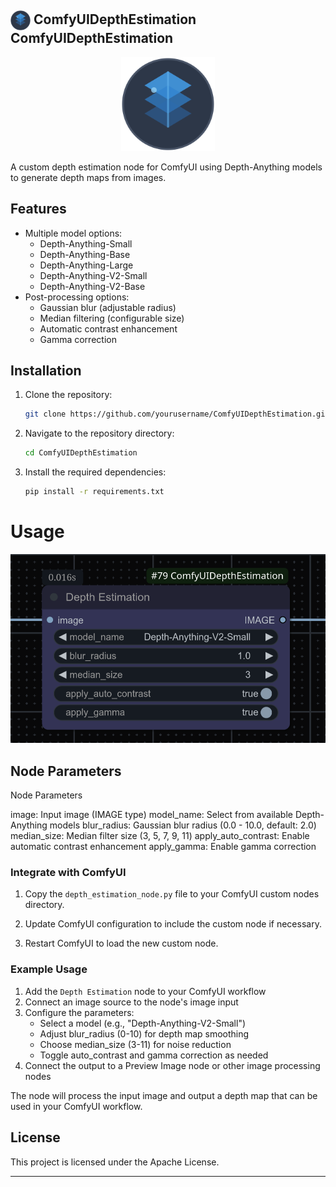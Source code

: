 ## <img src="images/depth-estimation-icon.svg" width="32" height="32" alt="Depth Estimation Icon" style="vertical-align: middle"> ComfyUIDepthEstimation ComfyUIDepthEstimation

<div align="center">
  <img src="images/depth-estimation-icon.svg" width="150" height="150" alt="Depth Estimation Logo">
</div>

A custom depth estimation node for ComfyUI using Depth-Anything models to generate depth maps from images.

## Features
- Multiple model options:
  - Depth-Anything-Small
  - Depth-Anything-Base
  - Depth-Anything-Large
  - Depth-Anything-V2-Small
  - Depth-Anything-V2-Base
- Post-processing options:
  - Gaussian blur (adjustable radius)
  - Median filtering (configurable size)
  - Automatic contrast enhancement
  - Gamma correction

## Installation
1. Clone the repository:
   ```bash
   git clone https://github.com/yourusername/ComfyUIDepthEstimation.git
   ```

2. Navigate to the repository directory:

   ```bash
   cd ComfyUIDepthEstimation
   ```

3. Install the required dependencies:

   ```bash
   pip install -r requirements.txt
   ```

# Usage

<div align="center">
  <img src="images/depth-estimation-node.png" width="600" alt="Depth Estimation Node Preview">
</div>

## Node Parameters

Node Parameters

image: Input image (IMAGE type)
model_name: Select from available Depth-Anything models
blur_radius: Gaussian blur radius (0.0 - 10.0, default: 2.0)
median_size: Median filter size (3, 5, 7, 9, 11)
apply_auto_contrast: Enable automatic contrast enhancement
apply_gamma: Enable gamma correction

### Integrate with ComfyUI

1. Copy the `depth_estimation_node.py` file to your ComfyUI custom nodes directory.

2. Update ComfyUI configuration to include the custom node if necessary.

3. Restart ComfyUI to load the new custom node.

### Example Usage
1. Add the `Depth Estimation` node to your ComfyUI workflow
2. Connect an image source to the node's image input
3. Configure the parameters:
   - Select a model (e.g., "Depth-Anything-V2-Small")
   - Adjust blur_radius (0-10) for depth map smoothing
   - Choose median_size (3-11) for noise reduction
   - Toggle auto_contrast and gamma correction as needed
4. Connect the output to a Preview Image node or other image processing nodes

The node will process the input image and output a depth map that can be used in your ComfyUI workflow.

## License

This project is licensed under the Apache License.

---
